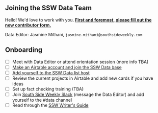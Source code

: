 ## Joining the SSW Data Team
Hello! We'd love to work with you. **[First and foremost, please fill out the new contributor form.](https://southsideweekly.com/contribute/)** 

Data Editor: Jasmine Mithani, `jasmine.mithani@southsideweekly.com`

## Onboarding
- [ ] Meet with Data Editor or attend orientation session (more info TBA)
- [ ] [Make an Airtable account and join the SSW Data base](https://airtable.com/invite/l?inviteId=invAQfi8uLx7Dxw3V&inviteToken=07ff31f909a5285ed45fd6a5afa91addda2c68b52a8c430f50b0b8830fdfd8e1)
- [ ] [Add yourself to the SSW Data list host](https://groups.google.com/forum/#!forum/ssw-data)
- [ ] Review the current projects in Airtable and add new cards if you have ideas
- [ ] Set up fact checking training (TBA)
- [ ] Join [South Side Weekly Slack](https://southsideweekly.slack.com) (message the Data Editor) and add yourself to the #data channel
- [ ] Read through the [SSW Writer's Guide](http://bit.ly/SSWWritersGuide)
